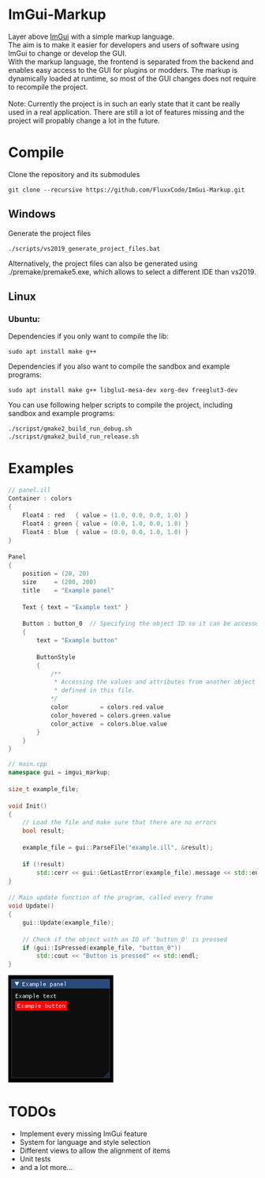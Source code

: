 # ImGui-Markup
Layer above [ImGui](https://github.com/ocornut/imgui) with a simple markup language. <br/> The aim is to make it easier for developers and users of software using ImGui to change or develop the GUI. <br/>
With the markup language, the frontend is separated from the backend and enables easy access to the GUI for plugins or modders.
The markup is dynamically loaded at runtime, so most of the GUI changes does not require to recompile the project.<br/><br/>
Note: Currently the project is in such an early state that it cant be really used in a real application. There are still a lot of features missing and the project will propably change a lot in the future.
# Compile
Clone the repository and its submodules
```
git clone --recursive https://github.com/FluxxCode/ImGui-Markup.git
```
## Windows
Generate the project files
```
./scripts/vs2019_generate_project_files.bat
```
Alternatively, the project files can also be generated using ./premake/premake5.exe, which allows to select a different IDE than vs2019.
## Linux
### Ubuntu:
Dependencies if you only want to compile the lib:
```
sudo apt install make g++
```
Dependencies if you also want to compile the sandbox and example programs:
```
sudo apt install make g++ libglu1-mesa-dev xorg-dev freeglut3-dev
```
You can use following helper scripts to compile the project, including sandbox and example programs:
```
./scripst/gmake2_build_run_debug.sh
./scripst/gmake2_build_run_release.sh
```
# Examples
```cpp
// panel.ill
Container : colors
{
    Float4 : red   { value = (1.0, 0.0, 0.0, 1.0) }
    Float4 : green { value = (0.0, 1.0, 0.0, 1.0) }
    Float4 : blue  { value = (0.0, 0.0, 1.0, 1.0) }
}

Panel
{
    position = (20, 20)
    size     = (200, 200)
    title    = "Example panel"

    Text { text = "Example text" }

    Button : button_0  // Specifying the object ID so it can be accessed from the backend
    {
        text = "Example button"

        ButtonStyle
        {
            /**
             * Accessing the values and attributes from another object
             * defined in this file.
            */
            color         = colors.red.value
            color_hovered = colors.green.value
            color_active  = colors.blue.value
        }
    }
}
```
```cpp
// main.cpp
namespace gui = imgui_markup;

size_t example_file;

void Init()
{
    // Load the file and make sure that there are no errors
    bool result;

    example_file = gui::ParseFile("example.ill", &result);

    if (!result)
        std::cerr << gui::GetLastError(example_file).message << std::endl;
}

// Main update function of the program, called every frame
void Update()
{
    gui::Update(example_file);

    // Check if the object with an ID of 'button_0' is pressed
    if (gui::IsPressed(example_file, "button_0"))
        std::cout << "Button is pressed" << std::endl;
}
```
![ExampleImage](doc/img/readme_example_0.png)
# TODOs
- Implement every missing ImGui feature
- System for language and style selection
- Different views to allow the alignment of items
- Unit tests
- and a lot more...
